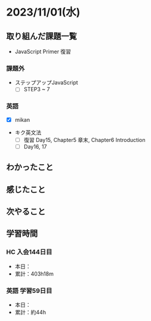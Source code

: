 # 2023/11/01(水)

## 取り組んだ課題一覧

- JavaScript Primer 復習

### 課題外

- ステップアップJavaScript
  - [ ] STEP3 ~ 7

### 英語

- [x] mikan

- キク英文法
  - [ ] 復習 Day15, Chapter5 章末, Chapter6 Introduction
  - [ ] Day16, 17

## わかったこと

## 感じたこと

## 次やること

## 学習時間

### HC 入会144日目

- 本日：
- 累計：403h18m

### 英語 学習59日目

- 本日：
- 累計：約44h
